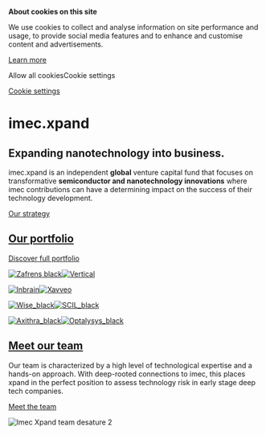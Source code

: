 **About cookies on this site**

We use cookies to collect and analyse information on site performance and usage, to provide social media features and to enhance and customise content and advertisements.

[Learn more](https://www.cookiehub.com/about-cookies)

Allow all cookiesCookie settings

[Cookie settings](https://imecxpand.com/en#)

# imec.xpand

## Expanding nanotechnology into business.

imec.xpand is an independent **global** venture capital fund that focuses on transformative **semiconductor and nanotechnology innovations** where imec contributions can have a determining impact on the success of their technology development.

[Our strategy](https://imecxpand.com/en/strategy)

## [Our portfolio](https://imecxpand.com/en/portfolio)

[Discover full portfolio](https://imecxpand.com/en/portfolio)

[![Zafrens black](https://imecxpand.com/zafrens-black.2uDhRwRh5VMAyJX4llz5gFPi8YG.svg)](https://imecxpand.com/en/portfolio/zafrens "Zafrens")[![Vertical](https://imecxpand.com/vertical.2uDlvnxicngS7vGCB1aVof3Olmx.svg)](https://imecxpand.com/en/portfolio/vertical-compute "Vertical Compute")

[![Inbrain](https://imecxpand.com/inbrain.2uDhd9Mr3AgzakpDwmjYPVaW0p4.svg)](https://imecxpand.com/en/portfolio/inbrain-neuroelectronics "INBRAIN Neuroelectronics")[![Xavveo](https://imecxpand.com/xavveo.2uDhSCPYs50m1jGsswLJiQ8wDDK.svg)](https://imecxpand.com/en/portfolio/xavveo "Xavveo")

[![Wise_black](https://imecxpand.com/wise-black.2dPLuJ5eMgTRIETuK6jZLWr54Tm.svg)](https://imecxpand.com/en/portfolio/wise-integration "Wise Integration")[![SCIL_black](https://imecxpand.com/scil-black.2dPLu2smcofTUmKTEmZhu9F4Fil.svg)](https://imecxpand.com/en/portfolio/scil "SCIL ")

[![Axithra_black](https://imecxpand.com/axithra-black.2dPLuOv83wkK6sAQaNk1AtqquLv.svg)](https://imecxpand.com/en/portfolio/axithra "Axithra")[![Optalysys_black](https://imecxpand.com/optalysys-black.2dPLuOwppYpSw4OycOWZhLaxSdx.svg)](https://imecxpand.com/en/portfolio/optalysys "Optalysys")

## [Meet our team](https://imecxpand.com/en/team)

Our team is characterized by a high level of technological expertise and a hands-on approach. With deep-rooted connections to imec, this places xpand in the perfect position to assess technology risk in early stage deep tech companies.

[Meet the team](https://imecxpand.com/en/team)

![Imec Xpand team desature 2](https://imecxpand.com/_next/image?url=%2Fimec-xpand-team-desature-2.2fdmmlsaX1vrGAfByqdu2KwUaXj.jpg&w=3840&q=75)
